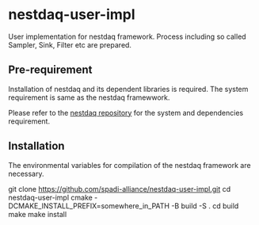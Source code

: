# nestdaq-user-impl


User implementation for	nestdaq	framework.
Process	including so called Sampler, Sink, Filter etc are prepared.

## Pre-requirement

Installation of	nestdaq	and its	dependent libraries is required.
The system requirement is same as the nestdaq framewwork.

Please refer to the [nestdaq repository](https://github.com/spadi-alliance/nestdaq) for the system	and dependencies requirement.


## Installation

The environmental variables for	compilation of the nestdaq framework are necessary.

git clone https://github.com/spadi-alliance/nestdaq-user-impl.git
cd nestdaq-user-impl
cmake -DCMAKE_INSTALL_PREFIX=somewhere_in_PATH -B build -S . 
cd build
make 
make install

